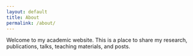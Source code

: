```yaml
---
layout: default
title: About
permalink: /about/
---
```


Welcome to my academic website. This is a place to share my research, publications, talks, teaching materials, and posts.



